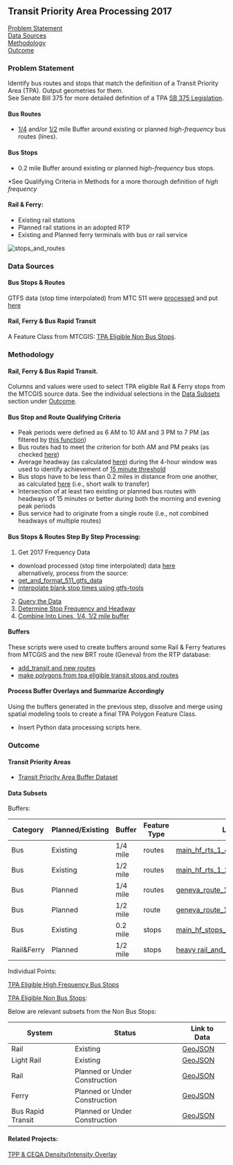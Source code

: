 ## Transit Priority Area Processing 2017

[Problem Statement](#problem-statement)   
[Data Sources](#data-sources)   
[Methodology](#methodology)   
[Outcome](#outcome)   

### Problem Statement  

Identify bus routes and stops that match the definition of a Transit Priority Area (TPA).  Output geometries for them.  
See Senate Bill 375 for more detailed definition of a TPA [SB 375 Legislation](http://leginfo.legislature.ca.gov/faces/billNavClient.xhtml?bill_id=200720080SB375).
 
#### Bus Routes
-  [1/4](http://www.leginfo.ca.gov/pub/11-12/bill/asm/ab_0901-0950/ab_904_bill_20120612_amended_sen_v94.html) and/or [1/2](http://leginfo.legislature.ca.gov/faces/billCompareClient.xhtml?bill_id=201320140SB743) mile Buffer around existing or planned *high-frequency* bus routes (lines).

#### Bus Stops
-  0.2 mile Buffer around existing or planned *high-frequency* bus stops.

*See Qualifying Criteria in Methods for a more thorough definition of *high frequency*

#### Rail & Ferry:   
-  Existing rail stations
-  Planned rail stations in an adopted RTP
-  Existing and Planned ferry terminals with bus or rail service   

![stops_and_routes](http://www.fehrandpeers.com/wp-content/uploads/2016/01/SB743-transit-asset_REV-01.png)  

### Data Sources   

#### Bus Stops & Routes
GTFS data (stop time interpolated) from MTC 511 were [processed](https://github.com/MetropolitanTransportationCommission/RegionalTransitDatabase/blob/8a2ce450af213707bbc6d61dbd035363b40f058c/python/preprocess_gtfs_folders.py) and put [here](https://mtcdrive.box.com/s/41tfjd14hazu1x3qe53lt19u7fbiqdjk)      

#### Rail, Ferry & Bus Rapid Transit

A Feature Class from MTCGIS: [TPA Eligible Non Bus Stops](http://mtc.maps.arcgis.com/home/item.html?id=f998f0940316431b99ab5e4ca826133f).

### Methodology   

#### Rail, Ferry & Bus Rapid Transit.  

Columns and values were used to select TPA eligible Rail & Ferry stops from the MTCGIS source data.  See the individual selections in the [Data Subsets](#data-subsets) section under [Outcome](#outcome).   

#### Bus Stop and Route Qualifying Criteria
-  Peak periods were defined as 6 AM to 10 AM and 3 PM to 7 PM (as filtered by [this function](https://github.com/MetropolitanTransportationCommission/RegionalTransitDatabase/blob/9c370d72e9fa0d788fedf33d1cbec5a844e96c19/R/r511.R#L352-L379)) 
-  Bus routes had to meet the criterion for both AM and PM peaks (as checked [here](https://github.com/MetropolitanTransportationCommission/RegionalTransitDatabase/blob/9c370d72e9fa0d788fedf33d1cbec5a844e96c19/R/priority_routes/identify_bus_tpas_and_output_geometries.R#L137-L143)) 
-  Average headway (as calculated [here](https://github.com/MetropolitanTransportationCommission/RegionalTransitDatabase/blob/9c370d72e9fa0d788fedf33d1cbec5a844e96c19/R/r511.R#L144-L159)) during the 4-hour window was used to identify achievement of [15 minute threshold](https://github.com/BayAreaMetro/RegionalTransitDatabase/blob/51aa706e3d422888cf7180c330399d3ab295c55f/R/priority_routes/identify_bus_tpas_and_output_geometries.R#L65-L66)  
-  Bus stops have to be less than 0.2 miles in distance from one another, as calculated [here](https://github.com/MetropolitanTransportationCommission/RegionalTransitDatabase/blob/9c370d72e9fa0d788fedf33d1cbec5a844e96c19/R/priority_routes/identify_bus_tpas_and_output_geometries.R#L198-L200) (i.e., short walk to transfer) 
-  Intersection of at least two existing or planned bus routes with headways of 15 minutes or better during both the morning and evening peak periods 
-  Bus service had to originate from a single route (i.e., not combined headways of multiple routes)  

#### Bus Stops & Routes Step By Step Processing:  
1. Get 2017 Frequency Data
-  download processed (stop time interpolated) data [here](https://mtcdrive.box.com/s/41tfjd14hazu1x3qe53lt19u7fbiqdjk)      
alternatively, process from the source:  
-  [get_and_format_511_gtfs_data](https://github.com/MetropolitanTransportationCommission/RegionalTransitDatabase/blob/master/python/get_and_format_511_for_sql.py)
-  [interpolate blank stop times using gtfs-tools](https://github.com/MetropolitanTransportationCommission/RegionalTransitDatabase/blob/8a2ce450af213707bbc6d61dbd035363b40f058c/python/preprocess_gtfs_folders.py)
2. [Query the Data](https://github.com/MetropolitanTransportationCommission/RegionalTransitDatabase/blob/0435639579044ba099a1f516bb1a896d6bc00ad0/R/priority_routes/identify_bus_tpas_and_output_geometries.R#L54)      
3. [Determine Stop Frequency and Headway](https://github.com/MetropolitanTransportationCommission/RegionalTransitDatabase/blob/0435639579044ba099a1f516bb1a896d6bc00ad0/R/priority_routes/identify_bus_tpas_and_output_geometries.R#L55-L81)  
4. [Combine Into Lines, 1/4, 1/2 mile buffer](https://github.com/MetropolitanTransportationCommission/RegionalTransitDatabase/blob/0435639579044ba099a1f516bb1a896d6bc00ad0/R/priority_routes/identify_bus_tpas_and_output_geometries.R#L156-L191)   

#### Buffers    

These scripts were used to create buffers around some Rail & Ferry features from MTCGIS and the new BRT route (Geneva) from the RTP database:

-  [add_transit and new routes](https://github.com/MetropolitanTransportationCommission/RegionalTransitDatabase/blob/a7cf88601fc73c0eca69aa6b24f2be1a9be3f04a/R/examples/add_transit_stops_new_routes_then_buffer.R)
-  [make polygons from tpa eligible transit stops and routes](https://github.com/MetropolitanTransportationCommission/RegionalTransitDatabase/blob/a7cf88601fc73c0eca69aa6b24f2be1a9be3f04a/python/make_tpa_polygons.py)

#### Process Buffer Overlays and Summarize Accordingly  
Using the buffers generated in the previous step, dissolve and merge using spatial modeling tools to create a final TPA Polygon Feature Class.  

- Insert Python data processing scripts here.

### Outcome   

#### Transit Priority Areas  

- [Transit Priority Area Buffer Dataset](http://mtc.maps.arcgis.com/home/item.html?id=67cd7a362d364e0190a9566279c61ae4)

#### Data Subsets  

Buffers:  

Category|Planned/Existing|Buffer|Feature Type|Link to Data
-----|------|--------|-----|----
Bus|Existing|1/4 mile|routes|[main_hf_rts_1_4_ml_buf](http://mtc.maps.arcgis.com/home/item.html?id=dc818c03e86243ec8cf85b8995caab4d)
Bus|Existing|1/2 mile|routes|[main_hf_rts_1_2_ml_buf](http://mtc.maps.arcgis.com/home/item.html?id=303f6c62df4842af8459d2cab86b80fe)
Bus|Planned|1/4 mile|routes|[geneva_route_1_4_mile](http://mtc.maps.arcgis.com/home/item.html?id=c076e3dd52b1422bbf2ea122bbd280f3)
Bus|Planned|1/2 mile|route|[geneva_route_1_2_mile](http://www.arcgis.com/home/item.html?id=1e65df8b816c4dd2b41c811dcbdd540c)
Bus|Existing|0.2 mile|stops|[main_hf_stops_with_hf_neighbors_buffer](http://mtc.maps.arcgis.com/home/tem.html?id=a239938913e24c618bea07b6f5f34d52)
Rail&Ferry|Planned|1/2 mile|stops|[heavy rail_and_ferry_1_2_mile_buffer](http://mtc.maps.arcgis.com/home/item.html?id=1bbb5e24e8b048f6b291784920eaf61c)

Individual Points: 

[TPA Eligible High Frequency Bus Stops](http://mtc.maps.arcgis.com/home/item.html?id=1937588fdce446559a5a6de9af3f1900)  

[TPA Eligible Non Bus Stops](http://mtc.maps.arcgis.com/home/item.html?id=f998f0940316431b99ab5e4ca826133f):   

Below are relevant subsets from the Non Bus Stops:  

System|Status|Link to Data
------|-------|----
Rail|Existing|[GeoJSON](https://services3.arcgis.com/i2dkYWmb4wHvYPda/arcgis/rest/services/TPA_Non_Bus_Eligible_Stops_2017/FeatureServer/0/query?where=system+%3D+%27Rail%27+AND+status%3D%27Existing%27&objectIds=&time=&geometry=&geometryType=esriGeometryEnvelope&inSR=&spatialRel=esriSpatialRelIntersects&resultType=none&distance=0.0&units=esriSRUnit_Meter&returnGeodetic=false&outFields=&returnGeometry=true&multipatchOption=xyFootprint&maxAllowableOffset=&geometryPrecision=&outSR=&returnIdsOnly=false&returnCountOnly=false&returnExtentOnly=false&returnDistinctValues=false&orderByFields=&groupByFieldsForStatistics=&outStatistics=&resultOffset=&resultRecordCount=&returnZ=false&returnM=false&quantizationParameters=&sqlFormat=none&f=pgeojson&token=)
Light Rail|Existing|[GeoJSON](https://services3.arcgis.com/i2dkYWmb4wHvYPda/arcgis/rest/services/TPA_Non_Bus_Eligible_Stops_2017/FeatureServer/0/query?where=system+%3D+%27Light+Rail%27+AND+status%3D%27Existing%27&objectIds=&time=&geometry=&geometryType=esriGeometryEnvelope&inSR=&spatialRel=esriSpatialRelIntersects&resultType=none&distance=0.0&units=esriSRUnit_Meter&returnGeodetic=false&outFields=&returnGeometry=true&multipatchOption=xyFootprint&maxAllowableOffset=&geometryPrecision=&outSR=&returnIdsOnly=false&returnCountOnly=false&returnExtentOnly=false&returnDistinctValues=false&orderByFields=&groupByFieldsForStatistics=&outStatistics=&resultOffset=&resultRecordCount=&returnZ=false&returnM=false&quantizationParameters=&sqlFormat=none&f=pgeojson&token=)
Rail|Planned or Under Construction|[GeoJSON](https://services3.arcgis.com/i2dkYWmb4wHvYPda/arcgis/rest/services/TPA_Non_Bus_Eligible_Stops_2017/FeatureServer/0/query?where=system+%3D+%27Rail%27+AND+%28status%3D%27Planned%27+OR+status%3D%27Under+Construction%27%29&objectIds=&time=&geometry=&geometryType=esriGeometryEnvelope&inSR=&spatialRel=esriSpatialRelIntersects&resultType=none&distance=0.0&units=esriSRUnit_Meter&returnGeodetic=false&outFields=&returnGeometry=true&multipatchOption=xyFootprint&maxAllowableOffset=&geometryPrecision=&outSR=&returnIdsOnly=false&returnCountOnly=false&returnExtentOnly=false&returnDistinctValues=false&orderByFields=&groupByFieldsForStatistics=&outStatistics=&resultOffset=&resultRecordCount=&returnZ=false&returnM=false&quantizationParameters=&sqlFormat=none&f=pgeojson&token=)
Ferry|Planned or Under Construction|[GeoJSON](https://services3.arcgis.com/i2dkYWmb4wHvYPda/arcgis/rest/services/TPA_Non_Bus_Eligible_Stops_2017/FeatureServer/0/query?where=system+%3D+%27Ferry%27+AND+%28status%3D%27Planned%27+OR+status%3D%27Under+Construction%27%29&objectIds=&time=&geometry=&geometryType=esriGeometryEnvelope&inSR=&spatialRel=esriSpatialRelIntersects&resultType=none&distance=0.0&units=esriSRUnit_Meter&returnGeodetic=false&outFields=&returnGeometry=true&multipatchOption=xyFootprint&maxAllowableOffset=&geometryPrecision=&outSR=&returnIdsOnly=false&returnCountOnly=false&returnExtentOnly=false&returnDistinctValues=false&orderByFields=&groupByFieldsForStatistics=&outStatistics=&resultOffset=&resultRecordCount=&returnZ=false&returnM=false&quantizationParameters=&sqlFormat=none&f=pgeojson&token=)
Bus Rapid Transit|Planned or Under Construction|[GeoJSON](https://services3.arcgis.com/i2dkYWmb4wHvYPda/arcgis/rest/services/TPA_Non_Bus_Eligible_Stops_2017/FeatureServer/0/query?where=system+%3D+%27Bus+Rapid+Transit%27+AND+%28status%3D%27Planned%27+OR+status%3D%27Under+Construction%27%29&objectIds=&time=&geometry=&geometryType=esriGeometryEnvelope&inSR=&spatialRel=esriSpatialRelIntersects&resultType=none&distance=0.0&units=esriSRUnit_Meter&returnGeodetic=false&outFields=&returnGeometry=true&multipatchOption=xyFootprint&maxAllowableOffset=&geometryPrecision=&outSR=&returnIdsOnly=false&returnCountOnly=false&returnExtentOnly=false&returnDistinctValues=false&orderByFields=&groupByFieldsForStatistics=&outStatistics=&resultOffset=&resultRecordCount=&returnZ=false&returnM=false&quantizationParameters=&sqlFormat=none&f=pgeojson&token=)


#### Related Projects:

[TPP & CEQA Density/Intensity Overlay](https://github.com/MetropolitanTransportationCommission/tpp_ceqa_map_for_pba_17)     
